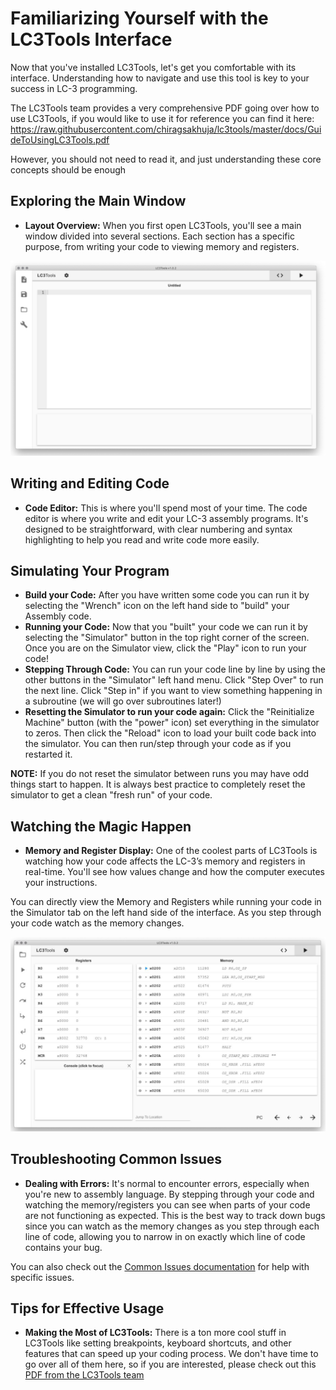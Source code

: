 # Familiarizing Yourself with the LC3Tools Interface
Now that you've installed LC3Tools, let's get you comfortable with its interface. Understanding how to navigate and use this tool is key to your success in LC-3 programming.

The LC3Tools team provides a very comprehensive PDF going over how to use LC3Tools, if you would like to use it for reference you can find it here: https://raw.githubusercontent.com/chiragsakhuja/lc3tools/master/docs/GuideToUsingLC3Tools.pdf

However, you should not need to read it, and just understanding these core concepts should be enough

## Exploring the Main Window
- **Layout Overview:** When you first open LC3Tools, you'll see a main window divided into several sections. Each section has a specific purpose, from writing your code to viewing memory and registers.

![](/imgs/lc3tools-window.png)

## Writing and Editing Code
- **Code Editor:** This is where you'll spend most of your time. The code editor is where you write and edit your LC-3 assembly programs. It's designed to be straightforward, with clear numbering and syntax highlighting to help you read and write code more easily.

## Simulating Your Program
- **Build your Code:** After you have written some code you can run it by selecting the "Wrench" icon on the left hand side to "build" your Assembly code.
- **Running your Code:** Now that you "built" your code we can run it by selecting the "Simulator" button in the top right corner of the screen. Once you are on the Simulator view, click the "Play" icon to run your code!
- **Stepping Through Code:** You can run your code line by line by using the other buttons in the "Simulator" left hand menu. Click "Step Over" to run the next line. Click "Step in" if you want to view something happening in a subroutine (we will go over subroutines later!)
- **Resetting the Simulator to run your code again:** Click the "Reinitialize Machine" button (with the "power" icon) set everything in the simulator to zeros. Then click the "Reload" icon to load your built code back into the simulator. You can then run/step through your code as if you restarted it. 

**NOTE:** If you do not reset the simulator between runs you may have odd things start to happen. It is always best practice to completely reset the simulator to get a clean "fresh run" of your code.

## Watching the Magic Happen
- **Memory and Register Display:** One of the coolest parts of LC3Tools is watching how your code affects the LC-3’s memory and registers in real-time. You'll see how values change and how the computer executes your instructions.

You can directly view the Memory and Registers while running your code in the Simulator tab on the left hand side of the interface. As you step through your code watch as the memory changes.

![](/imgs/lc3tools-sim-window.png)

## Troubleshooting Common Issues
- **Dealing with Errors:** It's normal to encounter errors, especially when you're new to assembly language. By stepping through your code and watching the memory/registers you can see when parts of your code are not functioning as expected. This is the best way to track down bugs since you can watch as the memory changes as you step through each line of code, allowing you to narrow in on exactly which line of code contains your bug.

You can also check out the [Common Issues documentation](/docs/?.?_common-issues.md) for help with specific issues.

## Tips for Effective Usage
- **Making the Most of LC3Tools:** There is a ton more cool stuff in LC3Tools like setting breakpoints, keyboard shortcuts, and other features that can speed up your coding process. We don't have time to go over all of them here, so if you are interested, please check out this [PDF from the LC3Tools team](https://raw.githubusercontent.com/chiragsakhuja/lc3tools/master/docs/GuideToUsingLC3Tools.pdf)
